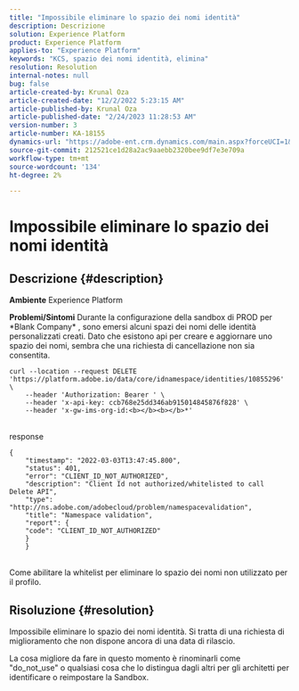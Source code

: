 ```yaml
---
title: "Impossibile eliminare lo spazio dei nomi identità"
description: Descrizione
solution: Experience Platform
product: Experience Platform
applies-to: "Experience Platform"
keywords: "KCS, spazio dei nomi identità, elimina"
resolution: Resolution
internal-notes: null
bug: false
article-created-by: Krunal Oza
article-created-date: "12/2/2022 5:23:15 AM"
article-published-by: Krunal Oza
article-published-date: "2/24/2023 11:28:53 AM"
version-number: 3
article-number: KA-18155
dynamics-url: "https://adobe-ent.crm.dynamics.com/main.aspx?forceUCI=1&pagetype=entityrecord&etn=knowledgearticle&id=0bfbb266-0172-ed11-9561-6045bd006c82"
source-git-commit: 212521ce1d28a2ac9aaebb2320bee9df7e3e709a
workflow-type: tm+mt
source-wordcount: '134'
ht-degree: 2%

---
```


# Impossibile eliminare lo spazio dei nomi identità

## Descrizione {#description}

<b>Ambiente</b>
Experience Platform


<b>Problemi/Sintomi</b>
Durante la configurazione della sandbox di PROD per \*Blank Company\* , sono emersi alcuni spazi dei nomi delle identità personalizzati creati. Dato che esistono api per creare e aggiornare uno spazio dei nomi, sembra che una richiesta di cancellazione non sia consentita.


```
curl --location --request DELETE 'https://platform.adobe.io/data/core/idnamespace/identities/10855296' \
    --header 'Authorization: Bearer ' \
    --header 'x-api-key: ccb768e25dd346ab915014845876f828' \
    --header 'x-gw-ims-org-id:<b></b><b></b>*'
```



<br>response


```
{
    "timestamp": "2022-03-03T13:47:45.800",
    "status": 401,
    "error": "CLIENT_ID_NOT_AUTHORIZED",
    "description": "Client Id not authorized/whitelisted to call Delete API",
    "type": "http://ns.adobe.com/adobecloud/problem/namespacevalidation",
    "title": "Namespace validation",
    "report": {
    "code": "CLIENT_ID_NOT_AUTHORIZED"
    }
    }
```


<br>Come abilitare la whitelist per eliminare lo spazio dei nomi non utilizzato per il profilo.



## Risoluzione {#resolution}


Impossibile eliminare lo spazio dei nomi identità. Si tratta di una richiesta di miglioramento che non dispone ancora di una data di rilascio.

La cosa migliore da fare in questo momento è rinominarli come &quot;do_not_use&quot; o qualsiasi cosa che lo distingua dagli altri per gli architetti per identificare o reimpostare la Sandbox.
